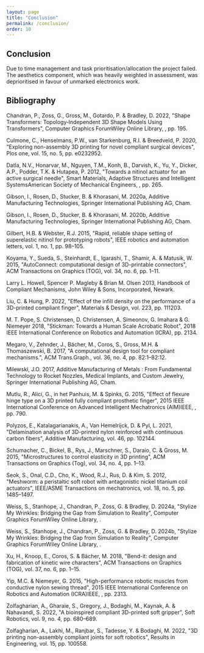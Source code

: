 ```yaml
---
layout: page
title: "Conclusion"
permalink: /conclusion/
order: 10
---
```


## Conclusion

Due to time management and task prioritisation/allocation the project failed. The aesthetics component, which was heavily weighted in assessment, was deprioritised in favour of unmarked electronics work.

## Bibliography

Chandran, P., Zoss, G., Gross, M., Gotardo, P. & Bradley, D. 2022, "Shape Transformers: Topology‐Independent 3D Shape Models Using Transformers", Computer Graphics ForumWiley Online Library, , pp. 195.

Culmone, C., Henselmans, P.W., van Starkenburg, R.I. & Breedveld, P. 2020, "Exploring non-assembly 3D printing for novel compliant surgical devices", Plos one, vol. 15, no. 5, pp. e0232952.

Datla, N.V., Honarvar, M., Nguyen, T.M., Konh, B., Darvish, K., Yu, Y., Dicker, A.P., Podder, T.K. & Hutapea, P. 2012, "Towards a nitinol actuator for an active surgical needle", Smart Materials, Adaptive Structures and Intelligent SystemsAmerican Society of Mechanical Engineers, , pp. 265.

Gibson, I., Rosen, D., Stucker, B. & Khorasani, M. 2020a, Additive Manufacturing Technologies, Springer International Publishing AG, Cham.

Gibson, I., Rosen, D., Stucker, B. & Khorasani, M. 2020b, Additive Manufacturing Technologies, Springer International Publishing AG, Cham.

Gilbert, H.B. & Webster, R.J. 2015, "Rapid, reliable shape setting of superelastic nitinol for prototyping robots", IEEE robotics and automation letters, vol. 1, no. 1, pp. 98–105.

Koyama, Y., Sueda, S., Steinhardt, E., Igarashi, T., Shamir, A. & Matusik, W. 2015, "AutoConnect: computational design of 3D-printable connectors", ACM Transactions on Graphics (TOG), vol. 34, no. 6, pp. 1–11.

Larry L. Howell, Spencer P. Magleby & Brian M. Olsen 2013, Handbook of Compliant Mechanisms, John Wiley & Sons, Incorporated, Newark.

Liu, C. & Hung, P. 2022, "Effect of the infill density on the performance of a 3D-printed compliant finger", Materials & Design, vol. 223, pp. 111203.

M. T. Pope, S. Christensen, D. Christensen, A. Simeonov, G. Imahara & G. Niemeyer 2018, "Stickman: Towards a Human Scale Acrobatic Robot", 2018 IEEE International Conference on Robotics and Automation (ICRA), pp. 2134.

Megaro, V., Zehnder, J., Bächer, M., Coros, S., Gross, M.H. & Thomaszewski, B. 2017, "A computational design tool for compliant mechanisms.", ACM Trans.Graph., vol. 36, no. 4, pp. 82:1–82:12.

Milewski, J.O. 2017, Additive Manufacturing of Metals : From Fundamental Technology to Rocket Nozzles, Medical Implants, and Custom Jewelry, Springer International Publishing AG, Cham.

Mutlu, R., Alici, G., in het Panhuis, M. & Spinks, G. 2015, "Effect of flexure hinge type on a 3D printed fully compliant prosthetic finger", 2015 IEEE International Conference on Advanced Intelligent Mechatronics (AIM)IEEE, , pp. 790.

Polyzos, E., Katalagarianakis, A., Van Hemelrijck, D. & Pyl, L. 2021, "Delamination analysis of 3D-printed nylon reinforced with continuous carbon fibers", Additive Manufacturing, vol. 46, pp. 102144.

Schumacher, C., Bickel, B., Rys, J., Marschner, S., Daraio, C. & Gross, M. 2015, "Microstructures to control elasticity in 3D printing", ACM Transactions on Graphics (Tog), vol. 34, no. 4, pp. 1–13.

Seok, S., Onal, C.D., Cho, K., Wood, R.J., Rus, D. & Kim, S. 2012, "Meshworm: a peristaltic soft robot with antagonistic nickel titanium coil actuators", IEEE/ASME Transactions on mechatronics, vol. 18, no. 5, pp. 1485–1497.

Weiss, S., Stanhope, J., Chandran, P., Zoss, G. & Bradley, D. 2024a, "Stylize My Wrinkles: Bridging the Gap from Simulation to Reality", Computer Graphics ForumWiley Online Library, .

Weiss, S., Stanhope, J., Chandran, P., Zoss, G. & Bradley, D. 2024b, "Stylize My Wrinkles: Bridging the Gap from Simulation to Reality", Computer Graphics ForumWiley Online Library, .

Xu, H., Knoop, E., Coros, S. & Bächer, M. 2018, "Bend-it: design and fabrication of kinetic wire characters", ACM Transactions on Graphics (TOG), vol. 37, no. 6, pp. 1–15.

Yip, M.C. & Niemeyer, G. 2015, "High-performance robotic muscles from conductive nylon sewing thread", 2015 IEEE International Conference on Robotics and Automation (ICRA)IEEE, , pp. 2313.

Zolfagharian, A., Gharaie, S., Gregory, J., Bodaghi, M., Kaynak, A. & Nahavandi, S. 2022, "A bioinspired compliant 3D-printed soft gripper", Soft Robotics, vol. 9, no. 4, pp. 680–689.

Zolfagharian, A., Lakhi, M., Ranjbar, S., Tadesse, Y. & Bodaghi, M. 2022, "3D printing non-assembly compliant joints for soft robotics", Results in Engineering, vol. 15, pp. 100558.
